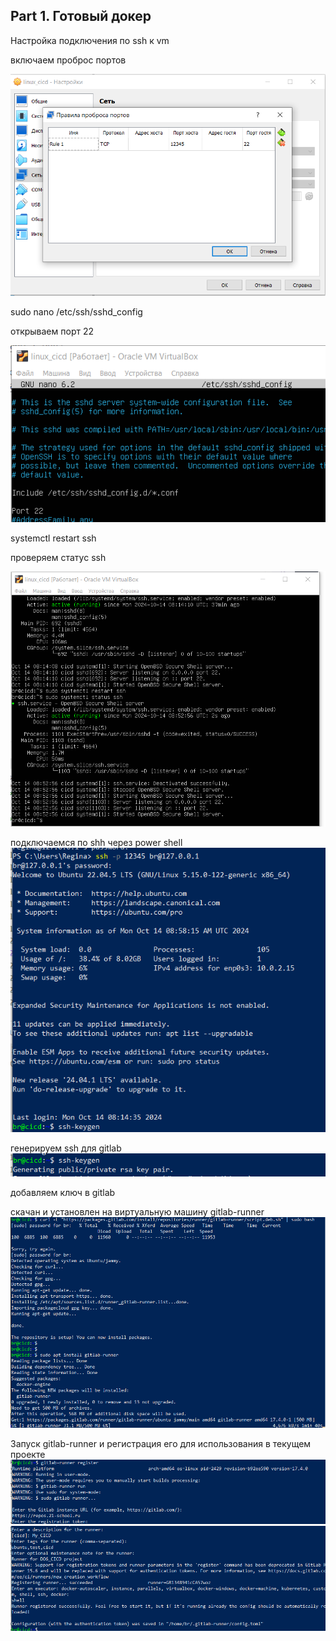 ## Part 1. Готовый докер

Настройка подключения по ssh к vm

включаем проброс портов

![alt text](image-3.png)

sudo nano /etc/ssh/sshd_config

открываем порт 22

![alt text](image-2.png)

systemctl restart ssh

проверяем статус ssh

![alt text](image-1.png)

подключаемся по shh через power shell
![alt text](image-4.png)

генерируем ssh для gitlab
![alt text](image-5.png)

добавляем ключ в gitlab

cкачан и установлен на виртуальную машину gitlab-runner
![alt text](image.png)  

Запуск gitlab-runner и регистрация его для использования в текущем проекте
![alt text](image-7.png)
![alt text](image-8.png)
